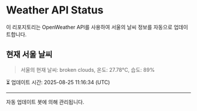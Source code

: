 
# Weather API Status

이 리포지토리는 OpenWeather API를 사용하여 서울의 날씨 정보를 자동으로 업데이트합니다.

## 현재 서울 날씨
> 서울의 현재 날씨: broken clouds, 온도: 27.78°C, 습도: 89%

⏳ 업데이트 시간: 2025-08-25 11:16:34 (UTC)

---
자동 업데이트 봇에 의해 관리됩니다.
